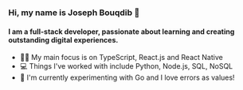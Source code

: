 ### Hi, my name is Joseph Bouqdib 👋

#### I am a full-stack developer, passionate about learning and creating outstanding digital experiences. 

- 👨‍💻 My main focus is on TypeScript, React.js and React Native
- 💻 Things I've worked with include Python, Node.js, SQL, NoSQL
- 📖 I'm currently experimenting with Go and I love errors as values!

<!--
**isotronic/isotronic** is a ✨ _special_ ✨ repository because its `README.md` (this file) appears on your GitHub profile.

Here are some ideas to get you started:

- 🔭 I’m currently working on ...
- 🌱 I’m currently learning ...
- 👯 I’m looking to collaborate on ...
- 🤔 I’m looking for help with ...
- 💬 Ask me about ...
- 📫 How to reach me: ...
- 😄 Pronouns: ...
- ⚡ Fun fact: ...
-->
